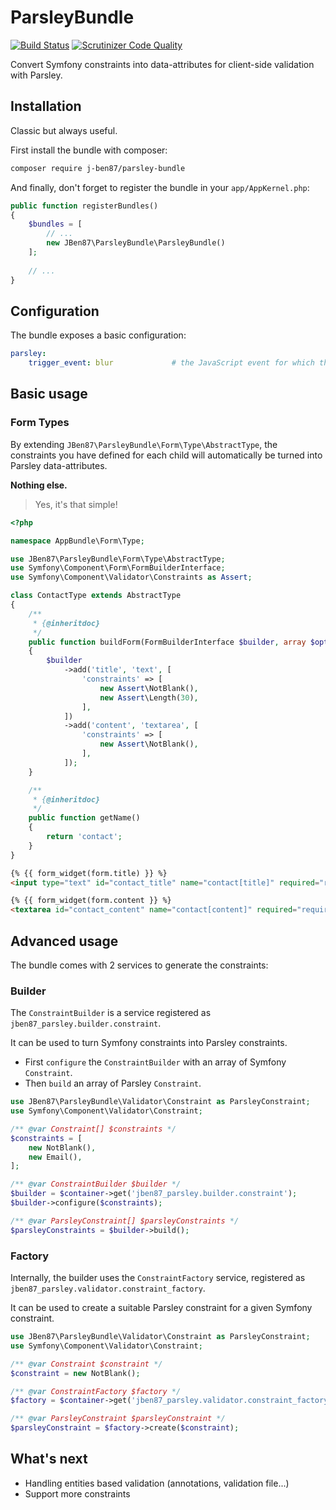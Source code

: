 # ParsleyBundle


[![Build Status](https://travis-ci.org/J-Ben87/ParsleyBundle.svg?branch=master)](https://travis-ci.org/J-Ben87/ParsleyBundle)
[![Scrutinizer Code Quality](https://scrutinizer-ci.com/g/J-Ben87/ParsleyBundle/badges/quality-score.png?b=master)](https://scrutinizer-ci.com/g/J-Ben87/ParsleyBundle/?branch=master)


Convert Symfony constraints into data-attributes for client-side validation with Parsley.


## Installation


Classic but always useful.

First install the bundle with composer:

```bash
composer require j-ben87/parsley-bundle
```

And finally, don't forget to register the bundle in your `app/AppKernel.php`:

```php
public function registerBundles()
{
    $bundles = [
        // ...
        new JBen87\ParsleyBundle\ParsleyBundle()
    ];
    
    // ...
}
```


## Configuration


The bundle exposes a basic configuration:


```yml
parsley:
    trigger_event: blur             # the JavaScript event for which the validation is to be triggered relative to the selected input
```


## Basic usage


### Form Types


By extending `JBen87\ParsleyBundle\Form\Type\AbstractType`, the constraints you have defined for each child will automatically be turned into Parsley data-attributes.

**Nothing else.** 

> Yes, it's that simple!


```php
<?php

namespace AppBundle\Form\Type;

use JBen87\ParsleyBundle\Form\Type\AbstractType;
use Symfony\Component\Form\FormBuilderInterface;
use Symfony\Component\Validator\Constraints as Assert;

class ContactType extends AbstractType
{
    /**
     * {@inheritdoc}
     */
    public function buildForm(FormBuilderInterface $builder, array $options)
    {
        $builder
            ->add('title', 'text', [
                'constraints' => [
                    new Assert\NotBlank(),
                    new Assert\Length(30),
                ],
            ])
            ->add('content', 'textarea', [
                'constraints' => [
                    new Assert\NotBlank(),
                ],
            ]);
    }

    /**
     * {@inheritdoc}
     */
    public function getName()
    {
        return 'contact';
    }
}
```

```html
{% {{ form_widget(form.title) }} %}
<input type="text" id="contact_title" name="contact[title]" required="required" data-parsley-trigger="blur" data-parsley-required="true" data-parsley-required-message="This value should not be blank." data-parsley-length="[30, 30]" data-parsley-length-message="This value should have exactly {{ limit }} character.|This value should have exactly {{ limit }} characters." data-parsley-id="4" class="parsley-error">

{% {{ form_widget(form.content }} %}
<textarea id="contact_content" name="contact[content]" required="required" data-parsley-trigger="blur" data-parsley-required="true" data-parsley-required-message="This value should not be blank." data-parsley-id="6" class="parsley-error"></textarea>
```


## Advanced usage


The bundle comes with 2 services to generate the constraints:


### Builder


The `ConstraintBuilder` is a service registered as `jben87_parsley.builder.constraint`.

It can be used to turn Symfony constraints into Parsley constraints.

- First `configure` the `ConstraintBuilder` with an array of Symfony `Constraint`.
- Then `build` an array of Parsley `Constraint`.


```php
use JBen87\ParsleyBundle\Validator\Constraint as ParsleyConstraint;
use Symfony\Component\Validator\Constraint;

/** @var Constraint[] $constraints */
$constraints = [
    new NotBlank(),
    new Email(),
];

/** @var ConstraintBuilder $builder */
$builder = $container->get('jben87_parsley.builder.constraint');
$builder->configure($constraints);

/** @var ParsleyConstraint[] $parsleyConstraints */
$parsleyConstraints = $builder->build();
```


### Factory


Internally, the builder uses the `ConstraintFactory` service, registered as `jben87_parsley.validator.constraint_factory`.

It can be used to create a suitable Parsley constraint for a given Symfony constraint.


```php
use JBen87\ParsleyBundle\Validator\Constraint as ParsleyConstraint;
use Symfony\Component\Validator\Constraint;

/** @var Constraint $constraint */
$constraint = new NotBlank();

/** @var ConstraintFactory $factory */
$factory = $container->get('jben87_parsley.validator.constraint_factory');

/** @var ParsleyConstraint $parsleyConstraint */
$parsleyConstraint = $factory->create($constraint);
```


## What's next


- Handling entities based validation (annotations, validation file...)
- Support more constraints
